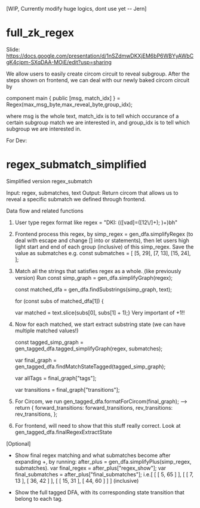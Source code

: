 [WIP, Currently modify huge logics, dont use yet -- Jern]

# full_zk_regex

Slide: https://docs.google.com/presentation/d/1nSZdmwDKXjEM6bP6WBYyAWbCgK4cjpm-SXqDAA-MOjE/edit?usp=sharing

We allow users to easily create circom circuit to reveal subgroup. After the steps shown on frontend, we can deal with our newly baked circom circuit by

component main { public [msg, match_idx] } = Regex(max_msg_byte,max_reveal_byte,group_idx);

where msg is the whole text, match_idx is to tell which occurance of a certain subgroup match we are interested in, and group_idx is to tell which subgroup we are interested in.

For Dev:

# regex_submatch_simplified

Simplified version regex_submatch

Input: regex, submatches, text
Output: Return circom that allows us to reveal a specific submatch we defined through frontend.

Data flow and related functions

1. User type regex format like regex = "DKI: (([vad]=([12\\/]+); )+)bh"
2. Frontend process this regex, by simp_regex = gen_dfa.simplifyRegex
   (to deal with escape and change [] into or statements), then let users high light start and end of each group (inclusive) of this simp_regex. Save the value as submatches e.g.
   const submatches = [
   [5, 29],
   [7, 13],
   [15, 24],
   ];
3. Match all the strings that satisfies regex as a whole. ฺ(like previously version)
   Run
   const simp_graph = gen_dfa.simplifyGraph(regex);

   const matched_dfa = gen_dfa.findSubstrings(simp_graph, text);

   for (const subs of matched_dfa[1]) {

   var matched = text.slice(subs[0], subs[1] + 1);} Very important of +1!!

4. Now for each matched, we start extract substring state (we can have multiple matched values!)

   const tagged_simp_graph = gen_tagged_dfa.tagged_simplifyGraph(regex, submatches);

   var final_graph = gen_tagged_dfa.findMatchStateTagged(tagged_simp_graph);

   var allTags = final_graph["tags"];

   var transitions = final_graph["transitions"];

5. For Circom, we run
   gen_tagged_dfa.formatForCircom(final_graph); --> return
   {
   forward_transitions: forward_transitions,
   rev_transitions: rev_transitions,
   };

6. For frontend, will need to show that this stuff really correct. Look at gen_tagged_dfa.finalRegexExtractState

[Optional]

- Show final regex matching and what submatches become after expanding +, by running: after_plus = gen_dfa.simplifyPlus(simp_regex, submatches).
  var final_regex = after_plus["regex_show"];
  var final_submatches = after_plus["final_submatches"]; i.e.[
  [ [ 5, 65 ] ],
  [ [ 7, 13 ], [ 36, 42 ] ],
  [ [ 15, 31 ], [ 44, 60 ] ]
  ]
  (inclusive)

- Show the full tagged DFA, with its corresponding state transition that belong to each tag.
